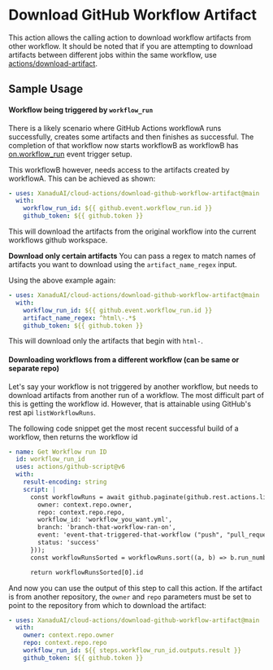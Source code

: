 # Download GitHub Workflow Artifact

This action allows the calling action to download workflow artifacts from other workflow. It should be noted that if you
are attempting to download artifacts between different jobs within the same workflow, use [actions/download-artifact](https://github.com/actions/download-artifact).


## Sample Usage
#### Workflow being triggered by `workflow_run`
There is a likely scenario where GitHub Actions workflowA runs successfully, creates some artifacts and then finishes
as successful. The completion of that workflow now starts workflowB as workflowB has [on.workflow_run](https://docs.github.com/en/actions/using-workflows/events-that-trigger-workflows#workflow_run)
event trigger setup.

This workflowB however, needs access to the artifacts created by workflowA. This can be achieved as shown:
```yaml
- uses: XanaduAI/cloud-actions/download-github-workflow-artifact@main
  with:
    workflow_run_id: ${{ github.event.workflow_run.id }}
    github_token: ${{ github.token }}
```
This will download the artifacts from the original workflow into the current workflows github workspace.

**Download only certain artifacts**
You can pass a regex to match names of artifacts you want to download using the `artifact_name_regex` input.

Using the above example again:
```yaml
- uses: XanaduAI/cloud-actions/download-github-workflow-artifact@main
  with:
    workflow_run_id: ${{ github.event.workflow_run.id }}
    artifact_name_regex: ^html\-.*$
    github_token: ${{ github.token }}
```
This will download only the artifacts that begin with `html-`.

#### Downloading workflows from a different workflow (can be same or separate repo)
Let's say your workflow is not triggered by another workflow, but needs to download artifacts from another run
of a workflow. The most difficult part of this is getting the workflow id. However, that is attainable using GitHub's
rest api `listWorkflowRuns`.

The following code snippet get the most recent successful build of a workflow, then returns the workflow id
```yaml
- name: Get Workflow run ID
  id: workflow_run_id
  uses: actions/github-script@v6
  with:
    result-encoding: string
    script: |
      const workflowRuns = await github.paginate(github.rest.actions.listWorkflowRuns.endpoint.merge({
        owner: context.repo.owner,
        repo: context.repo.repo,
        workflow_id: 'workflow_you_want.yml',
        branch: 'branch-that-workflow-ran-on',
        event: 'event-that-triggered-that-workflow ("push", "pull_request", "schedule")',
        status: 'success'
      }));
      const workflowRunsSorted = workflowRuns.sort((a, b) => b.run_number - a.run_number);

      return workflowRunsSorted[0].id
```
And now you can use the output of this step to call this action. If the artifact is from another repository,
the `owner` and `repo` parameters must be set to point to the repository from which
to download the artifact:
```yaml
- uses: XanaduAI/cloud-actions/download-github-workflow-artifact@main
  with:
    owner: context.repo.owner
    repo: context.repo.repo
    workflow_run_id: ${{ steps.workflow_run_id.outputs.result }}
    github_token: ${{ github.token }}
```
